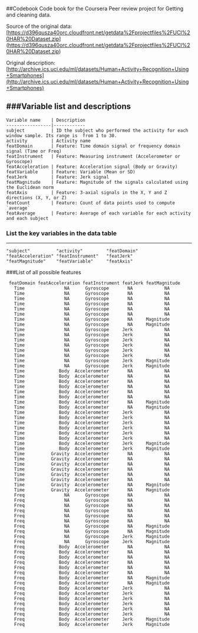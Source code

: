 ##Codebook
Code book for the Coursera Peer review project for Getting and cleaning data.

Source of the original data: [https://d396qusza40orc.cloudfront.net/getdata%2Fprojectfiles%2FUCI%20HAR%20Dataset.zip] (https://d396qusza40orc.cloudfront.net/getdata%2Fprojectfiles%2FUCI%20HAR%20Dataset.zip)

Original description: [http://archive.ics.uci.edu/ml/datasets/Human+Activity+Recognition+Using+Smartphones](http://archive.ics.uci.edu/ml/datasets/Human+Activity+Recognition+Using+Smartphones)

###Variable list and descriptions
------------------------------

    Variable name    | Description
    -----------------|------------
    subject          | ID the subject who performed the activity for each window sample. Its range is  from 1 to 30.
    activity         | Activity name
    featDomain       | Feature: Time domain signal or frequency domain signal (Time or Freq)
    featInstrument   | Feature: Measuring instrument (Accelerometer or Gyroscope)
    featAcceleration | Feature: Acceleration signal (Body or Gravity)
    featVariable     | Feature: Variable (Mean or SD)
    featJerk         | Feature: Jerk signal
    featMagnitude    | Feature: Magnitude of the signals calculated using the Euclidean norm
    featAxis         | Feature: 3-axial signals in the X, Y and Z directions (X, Y, or Z)
    featCount        | Feature: Count of data points used to compute `average`
    featAverage      | Feature: Average of each variable for each activity and each subject


### List the key variables in the data table
----------------------------------------



    "subject"          "activity"         "featDomain"      
    "featAcceleration" "featInstrument"   "featJerk"        
    "featMagnitude"    "featVariable"     "featAxis"


###List of all possible features 

     featDomain featAcceleration featInstrument featJerk featMagnitude
       Time               NA      Gyroscope       NA            NA
       Time               NA      Gyroscope       NA            NA
       Time               NA      Gyroscope       NA            NA
       Time               NA      Gyroscope       NA            NA
       Time               NA      Gyroscope       NA            NA
       Time               NA      Gyroscope       NA            NA
       Time               NA      Gyroscope       NA     Magnitude
       Time               NA      Gyroscope       NA     Magnitude
       Time               NA      Gyroscope     Jerk            NA
       Time               NA      Gyroscope     Jerk            NA
       Time               NA      Gyroscope     Jerk            NA
       Time               NA      Gyroscope     Jerk            NA
       Time               NA      Gyroscope     Jerk            NA
       Time               NA      Gyroscope     Jerk            NA
       Time               NA      Gyroscope     Jerk     Magnitude
       Time               NA      Gyroscope     Jerk     Magnitude
       Time             Body  Accelerometer       NA            NA
       Time             Body  Accelerometer       NA            NA
       Time             Body  Accelerometer       NA            NA
       Time             Body  Accelerometer       NA            NA
       Time             Body  Accelerometer       NA            NA
       Time             Body  Accelerometer       NA            NA
       Time             Body  Accelerometer       NA     Magnitude
       Time             Body  Accelerometer       NA     Magnitude
       Time             Body  Accelerometer     Jerk            NA
       Time             Body  Accelerometer     Jerk            NA
       Time             Body  Accelerometer     Jerk            NA
       Time             Body  Accelerometer     Jerk            NA
       Time             Body  Accelerometer     Jerk            NA
       Time             Body  Accelerometer     Jerk            NA
       Time             Body  Accelerometer     Jerk     Magnitude
       Time             Body  Accelerometer     Jerk     Magnitude
       Time          Gravity  Accelerometer       NA            NA
       Time          Gravity  Accelerometer       NA            NA
       Time          Gravity  Accelerometer       NA            NA
       Time          Gravity  Accelerometer       NA            NA
       Time          Gravity  Accelerometer       NA            NA
       Time          Gravity  Accelerometer       NA            NA
       Time          Gravity  Accelerometer       NA     Magnitude
       Time          Gravity  Accelerometer       NA     Magnitude
       Freq               NA      Gyroscope       NA            NA
       Freq               NA      Gyroscope       NA            NA
       Freq               NA      Gyroscope       NA            NA
       Freq               NA      Gyroscope       NA            NA
       Freq               NA      Gyroscope       NA            NA
       Freq               NA      Gyroscope       NA            NA
       Freq               NA      Gyroscope       NA     Magnitude
       Freq               NA      Gyroscope       NA     Magnitude
       Freq               NA      Gyroscope     Jerk     Magnitude
       Freq               NA      Gyroscope     Jerk     Magnitude
       Freq             Body  Accelerometer       NA            NA
       Freq             Body  Accelerometer       NA            NA
       Freq             Body  Accelerometer       NA            NA
       Freq             Body  Accelerometer       NA            NA
       Freq             Body  Accelerometer       NA            NA
       Freq             Body  Accelerometer       NA            NA
       Freq             Body  Accelerometer       NA     Magnitude
       Freq             Body  Accelerometer       NA     Magnitude
       Freq             Body  Accelerometer     Jerk            NA
       Freq             Body  Accelerometer     Jerk            NA
       Freq             Body  Accelerometer     Jerk            NA
       Freq             Body  Accelerometer     Jerk            NA
       Freq             Body  Accelerometer     Jerk            NA
       Freq             Body  Accelerometer     Jerk            NA
       Freq             Body  Accelerometer     Jerk     Magnitude
       Freq             Body  Accelerometer     Jerk     Magnitude
